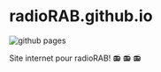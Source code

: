 # radioRAB.github.io
![github pages](https://github.com/radioRAB/radioRAB.github.io/workflows/github%20pages/badge.svg)


Site internet pour radioRAB! :radio: :radio: :radio:  
